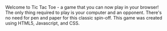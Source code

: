 Welcome to Tic Tac Toe - a game that you can now play in your browser! The only thing required to play is your computer and an opponent. There's no need for pen and paper for this classic spin-off. This game was created using HTML5, Javascript, and CSS.
